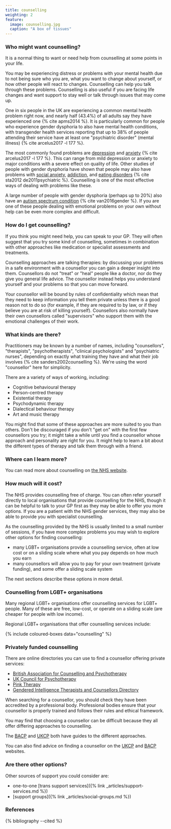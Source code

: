 ```yaml
---
title: counselling
weighting: 2
feature:
  image: counselling.jpg
  caption: "A box of tissues"
---
```


### Who might want counselling?

It is a normal thing to want or need help from counselling at some points in your life. 

You may be experiencing distress or problems with your mental health due to not being sure who you are, what you want to change about yourself, or how other people will react to changes. Counselling can help you talk through these problems. Counselling is also useful if you are facing life changes and want support to stay well or talk through issues that may come up.

One in six people in the UK are experiencing a common mental health problem right now, and nearly half (43.4%) of all adults say they have experienced one {% cite apms2014 %}. It is particularly common for people who experience gender dysphoria to also have mental health conditions, with transgender health services reporting that up to 38% of people attending their service have at least one "psychiatric disorder" (mental illness) {% cite arcelus2017 -l 177 %}. 

The most commonly found problems are [depression](https://www.nhs.uk/conditions/depression/Pages/Introduction.aspx) and [anxiety](https://www.nhs.uk/Conditions/Anxiety/Pages/Introduction.aspx) {% cite arcelus2017 -l 177 %}. This can range from mild depression or anxiety to major conditions with a severe effect on quality of life. Other studies of people with gender dysphoria have shown that people may also have problems with [social anxiety](https://www.nhs.uk/conditions/social-anxiety/Pages/Social-anxiety.aspx), [addiction](https://www.nhs.uk/Livewell/Addiction/Pages/addictionhome.aspx), and [eating disorders](https://www.nhs.uk/conditions/Eating-disorders/Pages/Introduction.aspx) {% cite sta2012 de2011psychiatric %}. Counselling is one of the most effective ways of dealing with problems like these.

A large number of people with gender dysphoria (perhaps up to 20%) also have an [autism spectrum condition](https://www.nhs.uk/conditions/autistic-spectrum-disorder/Pages/Introduction.aspx) {% cite van2016gender %}. If you are one of these people dealing with emotional problems on your own without help can be even more complex and difficult.

### How do I get counselling?

If you think you might need help, you can speak to your GP. They will often suggest that you try some kind of counselling, sometimes in combination with other approaches like medication or specialist assessments and treatments.

Counselling approaches are talking therapies: by discussing your problems in a safe environment with a counsellor you can gain a deeper insight into them. Counsellors do not "treat" or "heal" people like a doctor, nor do they give you general life advice. The counsellor instead helps you understand yourself and your problems so that you can move forward.

Your counsellor will be bound by rules of confidentiality which mean that they need to keep information you tell them private unless there is a good reason not to do so (for example, if they are required to by law, or if they believe you are at risk of killing yourself). Counsellors also normally have their own counsellors called "supervisors" who support them with the emotional challenges of their work.

### What kinds are there?

Practitioners may be known by a number of  names, including "counsellors", "therapists", "psychotherapists", "clinical psychologists" and "psychiatric nurses", depending on exactly what training they have and what their job involves {% cite sanders2002counselling %}. We're using the word "counsellor" here for simplicity.

There are a variety of ways of working, including:

- Cognitive behavioural therapy
- Person-centred therapy
- Existential therapy
- Psychodynamic therapy
- Dialectical behaviour therapy
- Art and music therapy

You might find that some of these approaches are more suited to you than others. Don't be discouraged if you don't "get on" with the first few counsellors you try; it might take a while until you find a counsellor whose approach and personality are right for you. It might help to learn a bit about the different types of therapy and talk them through with a friend.

### Where can I learn more?

You can read more about counselling on [the NHS website](https://www.nhs.uk/conditions/Counselling/Pages/Introduction.aspx).

### How much will it cost?

The NHS provides counselling free of charge. You can often refer yourself directly to local organisations that provide counselling for the NHS, though it can be helpful to talk to your GP first as they may be able to offer you more options. If you are a patient with the NHS gender services, they may also be able to provide you with specialist counselling.

As the counselling provided by the NHS is usually limited to a small number of sessions, if you have more complex problems you may wish to explore other options for finding counselling: 

- many LGBT+ organisations provide a counselling service, often at low cost or on a sliding scale where what you pay depends on how much you earn
- many counsellors will allow you to pay for your own treatment (private funding), and some offer a sliding scale system

The next sections describe these options in more detail.

### Counselling from LGBT+ organisations

Many regional LGBT+ organisations offer counselling services for LGBT+ people. Many of these are free, low-cost, or operate on a sliding scale (are cheaper for people with low income).

Regional LGBT+ organisations that offer counselling services include:

{% include coloured-boxes data="counselling" %}

### Privately funded counselling

There are online directories you can use to find a counsellor offering private services:

- [British Association for Counselling and Psychotherapy](https://www.bacp.co.uk/)
- [UK Council for Psychotherapy](https://www.psychotherapy.org.uk/find-a-therapist/)
- [Pink Therapy](https://pinktherapy.com/find-a-therapist/)
- [Gendered Intelligence Therapists and Counsellors Directory](https://genderedintelligence.co.uk/professionals/therapists-and-counsellors/directory)

When searching for a counsellor, you should check they have been accredited by a professional body. Professional bodies ensure that your counsellor is properly trained and follows their rules and ethical framework.

You may find that choosing a counsellor can be difficult because they all offer differing approaches to counselling. 

The [BACP](https://www.bacp.co.uk/about-therapy/types-of-therapy/) and [UKCP](https://www.psychotherapy.org.uk/seeking-therapy/types-of-psychotherapy/) both have guides to the different approaches.

You can also find advice on finding a counsellor on the [UKCP](https://www.psychotherapy.org.uk/seeking-therapy/how-to-choose-a-psychotherapist/) and [BACP](http://www.itsgoodtotalk.org.uk/what-is-therapy/finding-the-right-therapist) websites.

### Are there other options?

Other sources of support you could consider are:

*   one-to-one [trans support services]({% link _articles/support-services.md %})
*   [support groups]({% link _articles/social-groups.md %})

### References

{% bibliography --cited %}
